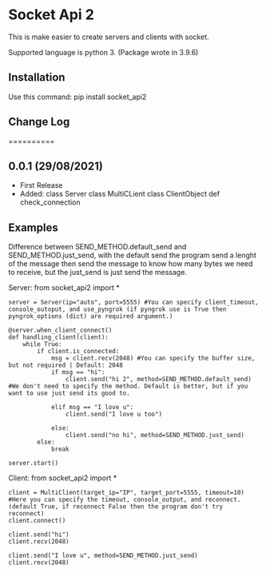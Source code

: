 # Socket Api 2

This is make easier to create servers and clients with socket.

Supported language is python 3. (Package wrote in 3.9.6)

## Installation
Use this command:
    pip install socket_api2

## Change Log
==========

0.0.1 (29/08/2021)
-------------------
- First Release
- Added:
	class Server
	class MultiCLient
	class ClientObject
	def check_connection

## Examples

Difference between SEND_METHOD.default_send and SEND_METHOD.just_send, with the default send the program send a lenght of the message then send the message to know how many bytes we need to receive, but the just_send is just send the message. 

Server:
    from socket_api2 import *

    server = Server(ip="auto", port=5555) #You can specify client_timeout, console_outoput, and use_pyngrok (if pyngrok use is True then pyngrok_options (dict) are required argument.) 

    @server.when_client_connect()
    def handling_client(client):
        while True:
            if client.is_connected:
                msg = client.recv(2048) #You can specify the buffer size, but not required | Default: 2048
                if msg == "hi":
                    client.send("hi 2", method=SEND_METHOD.default_send) #We don't need to specify the method. Default is better, but if you want to use just send its good to.
                
                elif msg == "I love u":
                    client.send("I love u too")

                else:
                    client.send("no hi", method=SEND_METHOD.just_send)
            else:
                break

    server.start()

Client:
    from socket_api2 import *

    client = MultiClient(target_ip="IP", target_port=5555, timeout=10) #Here you can specify the timeout, console_output, and reconnect. (default True, if reconnect False then the program don't try reconnect)
    client.connect()

    client.send("hi")
    client.recv(2048)

    client.send("I love u", method=SEND_METHOD.just_send)
    client.recv(2048)